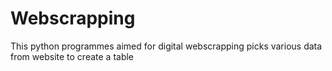 # Webscrapping
This python programmes aimed for digital webscrapping picks various data from website to create a table
